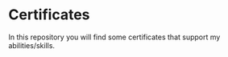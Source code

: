 # Certificates
In this repository you will find some certificates that support my abilities/skills.
